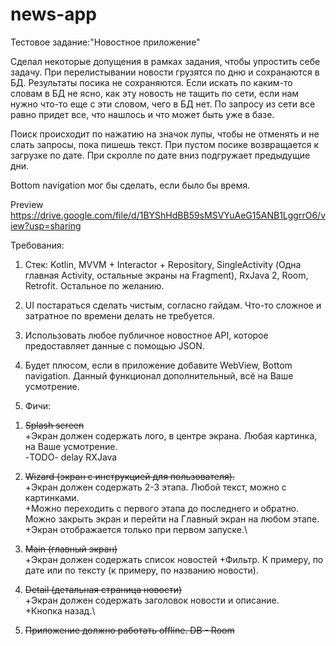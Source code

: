 # news-app

Тестовое задание:"Новостное приложение"

Сделал некоторые допущения в рамках задания, чтобы упростить себе задачу.
При перелистывании новости грузятся по дню и сохранаются в БД. Результаты посика не сохраняются.
Если искать по каким-то словам в БД не ясно, как эту новость не тащить по сети, если нам нужно что-то еще с эти словом, чего в БД нет.
По запросу из сети все равно придет все, что нашлось и что может быть уже в базе.

Поиск происходит по нажатию на значок лупы, чтобы не отменять и не слать запросы, пока пишешь текст.
При пустом посике возвращается к загрузке по дате.
При скролле по дате вниз подгружает предыдущие дни.

Bottom navigation мог бы сделать, если было бы время.

Preview
https://drive.google.com/file/d/1BYShHdBB59sMSVYuAeG15ANB1LggrrO6/view?usp=sharing

Требования:

1. Стек: Kotlin, MVVM + Interactor + Repository, SingleActivity (Одна главная Activity, остальные экраны на Fragment), RxJava 2, Room, Retrofit. Остальное по желанию.
2. UI постараться сделать чистым, согласно гайдам. Что-то сложное и затратное по времени делать не требуется.
3. Использовать любое публичное новостное API, которое предоставляет данные с помощью JSON.
4. Будет плюсом, если в приложение добавите WebView, Bottom navigation. Данный функционал дополнительный, всё на Ваше усмотрение. 

5. Фичи:
1) ~~Splash screen~~\
    +Экран должен содержать лого, в центре экрана. Любая картинка, на Ваше усмотрение.\
   -TODO- delay RXJava

2) ~~Wizard (экран с инструкцией для пользователя).~~\
    +Экран должен содержать 2-3 этапа. Любой текст, можно с картинками.\
    +Можно переходить с первого этапа до последнего и обратно. Можно закрыть экран и перейти на Главный экран на любом этапе.\
    +Экран отображается только при первом запуске.\

3) ~~Main (главный экран)~~\
    +Экран должен содержать список новостей
    +Фильтр. К примеру,  по дате или по тексту (к примеру, по названию новости).

4) ~~Detail (детальная страница новости)~~\
    +Экран должен содержать заголовок новости и описание.\
    +Кнопка назад.\
5) ~~Приложение должно работать offline. DB - Room~~


